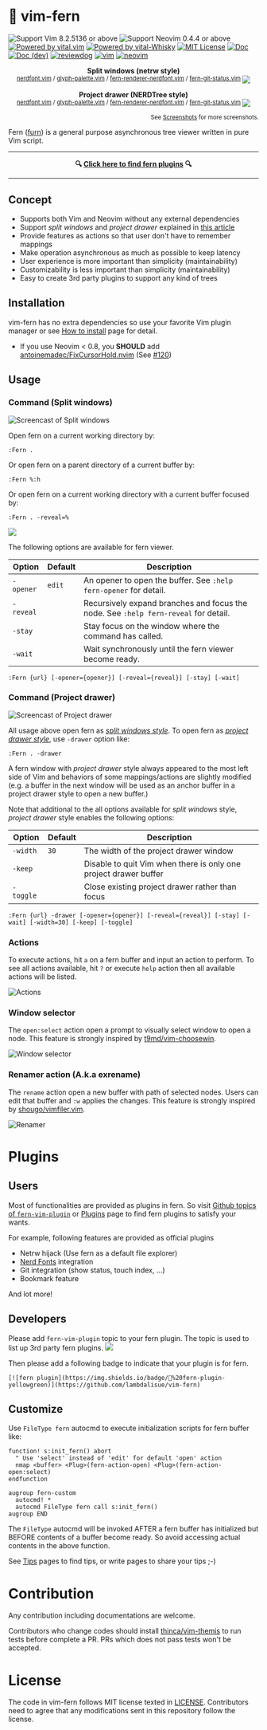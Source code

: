 # 🌿 vim-fern

![Support Vim 8.2.5136 or above](https://img.shields.io/badge/support-Vim%208.2.5136%20or%20above-yellowgreen.svg)
![Support Neovim 0.4.4 or above](https://img.shields.io/badge/support-Neovim%200.4.4%20or%20above-yellowgreen.svg)
[![Powered by vital.vim](https://img.shields.io/badge/powered%20by-vital.vim-80273f.svg)](https://github.com/vim-jp/vital.vim)
[![Powered by vital-Whisky](https://img.shields.io/badge/powered%20by-vital--Whisky-80273f.svg)](https://github.com/lambdalisue/vital-Whisky)
[![MIT License](https://img.shields.io/badge/license-MIT-blue.svg)](LICENSE)
[![Doc](https://img.shields.io/badge/doc-%3Ah%20fern-orange.svg)](doc/fern.txt)
[![Doc (dev)](https://img.shields.io/badge/doc-%3Ah%20fern--develop-orange.svg)](doc/fern-develop.txt)
[![reviewdog](https://github.com/lambdalisue/vim-fern/workflows/reviewdog/badge.svg)](https://github.com/lambdalisue/vim-fern/actions?query=workflow%3Areviewdog)
[![vim](https://github.com/lambdalisue/vim-fern/workflows/vim/badge.svg)](https://github.com/lambdalisue/vim-fern/actions?query=workflow%3Avim)
[![neovim](https://github.com/lambdalisue/vim-fern/workflows/neovim/badge.svg)](https://github.com/lambdalisue/vim-fern/actions?query=workflow%3Aneovim)

<p align="center">
<strong>Split windows (netrw style)</strong><br>
<sup>
<a href="https://github.com/lambdalisue/nerdfont.vim" target="_blank">nerdfont.vim</a>
/
<a href="https://github.com/lambdalisue/glyph-palette.vim" target="_blank">glyph-palette.vim</a>
/
<a href="https://github.com/lambdalisue/fern-renderer-nerdfont.vim" target="_blank">fern-renderer-nerdfont.vim</a>
/
<a href="https://github.com/lambdalisue/fern-git-status.vim" target="_blank">fern-git-status.vim</a>
</sup>
<img src="https://user-images.githubusercontent.com/546312/90719223-cdbc8780-e2ee-11ea-8a6e-ea837a194ffa.png">
</p>
<p align="center">
<strong>Project drawer (NERDTree style)</strong><br>
<sup>
<a href="https://github.com/lambdalisue/nerdfont.vim" target="_blank">nerdfont.vim</a>
/
<a href="https://github.com/lambdalisue/glyph-palette.vim" target="_blank">glyph-palette.vim</a>
/
<a href="https://github.com/lambdalisue/fern-renderer-nerdfont.vim" target="_blank">fern-renderer-nerdfont.vim</a>
/
<a href="https://github.com/lambdalisue/fern-git-status.vim" target="_blank">fern-git-status.vim</a>
</sup>
<img src="https://user-images.githubusercontent.com/546312/90719227-ceedb480-e2ee-11ea-98c5-0b7cbcb1bb6a.png">
</p>
<p align="right">
<sup>
See <a href="https://github.com/lambdalisue/vim-fern/wiki/Screenshots" target="_blank">Screenshots</a> for more screenshots.
</sup>
</p>

Fern ([furn](https://www.youtube.com/watch?v=SSYgr-_69mg)) is a general purpose
asynchronous tree viewer written in pure Vim script.

---

<p align="center">
  <strong>🔍 <a href="https://github.com/topics/fern-vim-plugin">Click here to find fern plugins</a> 🔍</strong>
</p>

---

## Concept

- Supports both Vim and Neovim without any external dependencies
- Support _split windows_ and _project drawer_ explained in
  [this article](http://vimcasts.org/blog/2013/01/oil-and-vinegar-split-windows-and-project-drawer/)
- Provide features as actions so that user don't have to remember mappings
- Make operation asynchronous as much as possible to keep latency
- User experience is more important than simplicity (maintainability)
- Customizability is less important than simplicity (maintainability)
- Easy to create 3rd party plugins to support any kind of trees

## Installation

vim-fern has no extra dependencies so use your favorite Vim plugin manager or
see
[How to install](https://github.com/lambdalisue/vim-fern/wiki#how-to-install)
page for detail.

- If you use Neovim < 0.8, you **SHOULD** add
  [antoinemadec/FixCursorHold.nvim](https://github.com/antoinemadec/FixCursorHold.nvim)
  (See [#120](https://github.com/lambdalisue/vim-fern/issues/120))

## Usage

### Command (Split windows)

![Screencast of Split windows](https://user-images.githubusercontent.com/546312/73183457-29120700-415e-11ea-8d04-cb959659e369.gif)

Open fern on a current working directory by:

```vim
:Fern .
```

Or open fern on a parent directory of a current buffer by:

```vim
:Fern %:h
```

Or open fern on a current working directory with a current buffer focused by:

```vim
:Fern . -reveal=%
```

![](https://user-images.githubusercontent.com/546312/90720134-f3e32700-e2f0-11ea-82f7-c86512ad5854.png)

The following options are available for fern viewer.

| Option    | Default | Description                                                                         |
| --------- | ------- | ----------------------------------------------------------------------------------- |
| `-opener` | `edit`  | An opener to open the buffer. See `:help fern-opener` for detail.                   |
| `-reveal` |         | Recursively expand branches and focus the node. See `:help fern-reveal` for detail. |
| `-stay`   |         | Stay focus on the window where the command has called.                              |
| `-wait`   |         | Wait synchronously until the fern viewer become ready.                              |

```
:Fern {url} [-opener={opener}] [-reveal={reveal}] [-stay] [-wait]
```

### Command (Project drawer)

![Screencast of Project drawer](https://user-images.githubusercontent.com/546312/73184080-324fa380-415f-11ea-8280-e0b6c7a9989f.gif)

All usage above open fern as [_split windows style_][*split windows style*]. To
open fern as [_project drawer style_][*project drawer style*], use `-drawer`
option like:

```vim
:Fern . -drawer
```

A fern window with _project drawer_ style always appeared to the most left side
of Vim and behaviors of some mappings/actions are slightly modified (e.g. a
buffer in the next window will be used as an anchor buffer in a project drawer
style to open a new buffer.)

Note that additional to the all options available for _split windows_ style,
_project drawer_ style enables the following options:

| Option    | Default | Description                                                      |
| --------- | ------- | ---------------------------------------------------------------- |
| `-width`  | `30`    | The width of the project drawer window                           |
| `-keep`   |         | Disable to quit Vim when there is only one project drawer buffer |
| `-toggle` |         | Close existing project drawer rather than focus                  |

```
:Fern {url} -drawer [-opener={opener}] [-reveal={reveal}] [-stay] [-wait] [-width=30] [-keep] [-toggle]
```

[*split windows style*]: http://vimcasts.org/blog/2013/01/oil-and-vinegar-split-windows-and-project-drawer/
[*project drawer style*]: http://vimcasts.org/blog/2013/01/oil-and-vinegar-split-windows-and-project-drawer/

### Actions

To execute actions, hit `a` on a fern buffer and input an action to perform. To
see all actions available, hit `?` or execute `help` action then all available
actions will be listed.

![Actions](https://user-images.githubusercontent.com/546312/73184453-c91c6000-415f-11ea-8e6b-f1df4b9284de.gif)

### Window selector

The `open:select` action open a prompt to visually select window to open a node.
This feature is strongly inspired by [t9md/vim-choosewin][t9md/vim-choosewin].

![Window selector](https://user-images.githubusercontent.com/546312/73605707-090e9780-45e5-11ea-864a-457dd785f1c4.gif)

[t9md/vim-choosewin]: https://github.com/t9md/vim-choosewin

### Renamer action (A.k.a exrename)

The `rename` action open a new buffer with path of selected nodes. Users can
edit that buffer and `:w` applies the changes. This feature is strongly inspired
by [shougo/vimfiler.vim][shougo/vimfiler.vim].

![Renamer](https://user-images.githubusercontent.com/546312/73184814-5d86c280-4160-11ea-9ed1-d5a8d66d1774.gif)

[shougo/vimfiler.vim]: https://github.com/Shougo/vimfiler.vim

# Plugins

## Users

Most of functionalities are provided as plugins in fern. So visit
[Github topics of `fern-vim-plugin`](https://github.com/topics/fern-vim-plugin)
or [Plugins](https://github.com/lambdalisue/vim-fern/wiki/Plugins) page to find
fern plugins to satisfy your wants.

For example, following features are provided as official plugins

- Netrw hijack (Use fern as a default file explorer)
- [Nerd Fonts](https://www.nerdfonts.com/) integration
- Git integration (show status, touch index, ...)
- Bookmark feature

And lot more!

## Developers

Please add `fern-vim-plugin` topic to your fern plugin. The topic is used to
list up 3rd party fern plugins.
![](https://user-images.githubusercontent.com/546312/94343538-d160ce00-0053-11eb-9ec6-0dd2a4c3f4b0.png)

Then please add a following badge to indicate that your plugin is for fern.

```
[![fern plugin](https://img.shields.io/badge/🌿%20fern-plugin-yellowgreen)](https://github.com/lambdalisue/vim-fern)
```

## Customize

Use `FileType fern` autocmd to execute initialization scripts for fern buffer
like:

```vim
function! s:init_fern() abort
  " Use 'select' instead of 'edit' for default 'open' action
  nmap <buffer> <Plug>(fern-action-open) <Plug>(fern-action-open:select)
endfunction

augroup fern-custom
  autocmd! *
  autocmd FileType fern call s:init_fern()
augroup END
```

The `FileType` autocmd will be invoked AFTER a fern buffer has initialized but
BEFORE contents of a buffer become ready. So avoid accessing actual contents in
the above function.

See [Tips](https://github.com/lambdalisue/vim-fern/wiki/Tips) pages to find
tips, or write pages to share your tips ;-)

# Contribution

Any contribution including documentations are welcome.

Contributors who change codes should install
[thinca/vim-themis][thinca/vim-themis] to run tests before complete a PR. PRs
which does not pass tests won't be accepted.

[thinca/vim-themis]: https://github.com/thinca/vim-themis

# License

The code in vim-fern follows MIT license texted in [LICENSE](./LICENSE).
Contributors need to agree that any modifications sent in this repository follow
the license.
